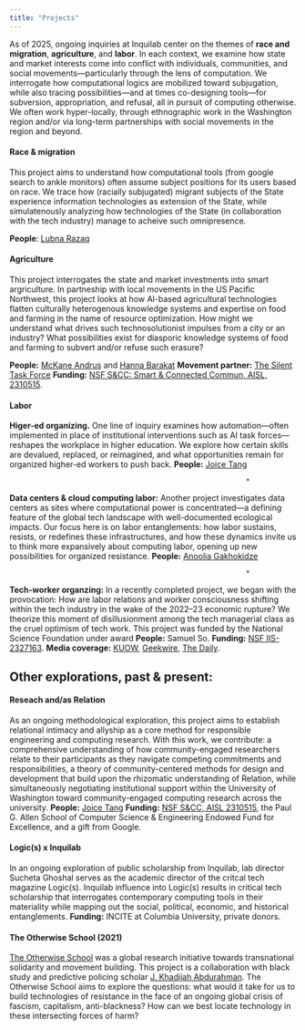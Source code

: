 ```yaml
---
title: "Projects"
---
```


As of 2025, ongoing inquiries at Inquilab center on the themes of **race and migration**, **agriculture**, and **labor**. In each context, we examine how state and market interests come into conflict with individuals, communities, and social movements—particularly through the lens of computation. We interrogate how computational logics are mobilized toward subjugation, while also tracing possibilities—and at times co-designing tools—for subversion, appropriation, and refusal, all in pursuit of computing otherwise. We often work hyper-locally, through ethnographic work in the Washington region and/or via long-term partnerships with social movements in the region and beyond.

#### Race & migration
This project aims to understand how computational tools (from google search to ankle monitors) often assume subject positions for its users based on race. We trace how (racially subjugated) migrant subjects of the State experience information technologies as extension of the State, while simulatenously analyzing how technologies of the State (in collaboration with the tech industry) manage to acheive such omnipresence. 

**People**: [Lubna Razaq](https://scholar.google.com/citations?user=KBMF4rwAAAAJ&hl=en)

#### Agriculture
This project interrogates the state and market investments into smart argriculture. In partneship with local movements in the US Pacific Northwest, this project looks at how AI-based agricultural technologies flatten culturally heterogenous knowledge systems and expertise on food and farming in the name of resource optimization. How might we understand what drives such technosolutionist impulses from a city or an industry? What possibilities exist for diasporic knowledge systems of food and farming to subvert and/or refuse such erasure? 

**People:** [McKane Andrus](https://scholar.google.com/citations?user=VSsTq14AAAAJ&hl=en) and [Hanna Barakat](https://www.hbarakat.com/)
**Movement partner:** [The Silent Task Force](https://www.thesilenttaskforce.org)
**Funding:** [NSF S&CC: Smart & Connected Commun, AISL, 2310515](https://www.nsf.gov/awardsearch/showAward?AWD_ID=2310515&HistoricalAwards=false). 

#### Labor

**Higer-ed organizing.** One line of inquiry examines how automation—often implemented in place of institutional interventions such as AI task forces—reshapes the workplace in higher education. We explore how certain skills are devalued, replaced, or reimagined, and what opportunities remain for organized higher-ed workers to push back. 
**People:** [Joice Tang](https://joicetang.com/)

                                                              *
**Data centers & cloud computing labor:** Another project investigates data centers as sites where computational power is concentrated—a defining feature of the global tech landscape with well-documented ecological impacts. Our focus here is on labor entanglements: how labor sustains, resists, or redefines these infrastructures, and how these dynamics invite us to think more expansively about computing labor, opening up new possibilities 
for organized resistance. 
**People:** [Anoolia Gakhokidze](https://ca.linkedin.com/in/anoolia-anny-gakhokidze-519a1775)

                                                              *
**Tech-worker organzing:** In a recently completed project, we began with the provocation: How are labor relations and worker consciousness shifting within the tech industry in the wake of the 2022–23 economic rupture? We theorize this moment of disillusionment among the tech managerial class as the cruel optimism of tech work. This project was funded by the National Science Foundation under award 
**People:** Samuel So. 
**Funding:** [NSF IIS-2327163](https://www.nsf.gov/awardsearch/showAward?AWD_ID=2327163&HistoricalAwards=false). 
**Media coverage:** [KUOW](https://www.kuow.org/stories/layoffs-lost-faith-and-cruel-optimism-in-tech), [Geekwire](https://www.geekwire.com/2025/cruel-optimism-mass-layoffs-take-the-shine-off-careers-in-the-tech-sector-uw-research-finds/), [The Daily](https://www.dailyuw.com/article/what-uw-students-should-know-before-entering-the-tech-industry-20250602).

## Other explorations, past & present:

#### Reseach and/as Relation
As an ongoing methodological exploration, this project aims to establish relational intimacy and allyship as a core method for responsible engineering and computing research. With this work, we contribute: a comprehensive understanding of how community-engaged researchers relate to their participants as they navigate competing commitments and responsibilities, a theory of community-centered methods for design and development that build upon the rhizomatic understanding of Relation, while simultaneously negotiating institutional support within the University of Washington toward community-engaged computing research across the university. 
**People:** [Joice Tang](https://joicetang.com/)
**Funding:** [NSF S&CC, AISL 2310515](https://www.nsf.gov/awardsearch/showAward?AWD_ID=2310515&HistoricalAwards=false), the Paul G. Allen School of Computer Science & Engineering Endowed Fund for Excellence, and a gift from Google.

#### Logic(s) x Inquilab
In an ongoing exploration of public scholarship from Inquilab, lab director Sucheta Ghoshal serves as the academic director of the critcal tech magazine Logic(s). Inquilab influence into Logic(s) results in critical tech scholarship that interrogates contemporary computing tools in their materiality while mapping out the social, political, economic, and historical entanglements. 
**Funding:** INCITE at Columbia University, private donors.

#### The Otherwise School (2021)
[The Otherwise School](https://sites.uw.edu/otherwise/) was a global research initiative towards transnational solidarity and movement building. This project is a collaboration with black study and predictive policing scholar [J. Khadijah Abdurahman](https://incite.columbia.edu/j-khadijah-abdurahman-av). The Otherwise School aims to explore the questions: what would it take for us to build technologies of resistance in the face of an ongoing global crisis of fascism, capitalism, anti-blackness? How can we best locate technology in these intersecting forces of harm? 
